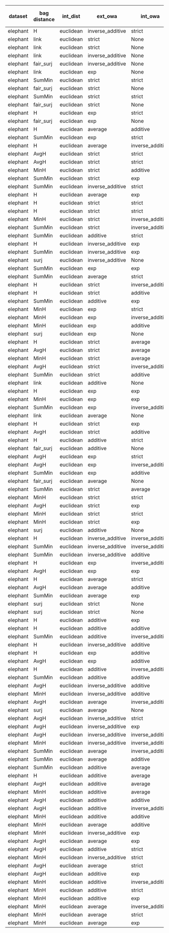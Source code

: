 | dataset | bag distance | int_dist | ext_owa | int_owa | Accuracy | F1 | TP | TN | FP | FN | Sensitivity | False Negative Rate | False Positive Rate | Specificity | Precission | False omission rate | FDR | Negative predictive value |
|---------|--------------|----------|---------|---------|----------|----|----|----|----|----|-------------|---------------------|---------------------|-------------|------------|---------------------|-----|---------------------------|
| elephant | H | euclidean | inverse_additive | strict | 0.84 | 0.84 | 79 | 90 | 10 | 21 | 0.79 | 0.21 | 0.1 | 0.9 | 0.89 | 0.19 | 0.11 | 0.81 |
| elephant | link | euclidean | strict | None | 0.83 | 0.83 | 85 | 81 | 19 | 15 | 0.85 | 0.15 | 0.19 | 0.81 | 0.82 | 0.16 | 0.18 | 0.84 |
| elephant | link | euclidean | strict | None | 0.83 | 0.83 | 85 | 81 | 19 | 15 | 0.85 | 0.15 | 0.19 | 0.81 | 0.82 | 0.16 | 0.18 | 0.84 |
| elephant | link | euclidean | inverse_additive | None | 0.81 | 0.83 | 88 | 75 | 25 | 12 | 0.88 | 0.12 | 0.25 | 0.75 | 0.78 | 0.14 | 0.22 | 0.86 |
| elephant | fair_surj | euclidean | inverse_additive | None | 0.81 | 0.83 | 89 | 74 | 26 | 11 | 0.89 | 0.11 | 0.26 | 0.74 | 0.77 | 0.13 | 0.23 | 0.87 |
| elephant | link | euclidean | exp | None | 0.82 | 0.83 | 83 | 82 | 18 | 17 | 0.83 | 0.17 | 0.18 | 0.82 | 0.82 | 0.17 | 0.18 | 0.83 |
| elephant | SumMin | euclidean | strict | strict | 0.8 | 0.82 | 93 | 67 | 33 | 7 | 0.93 | 0.07 | 0.33 | 0.67 | 0.74 | 0.09 | 0.26 | 0.91 |
| elephant | fair_surj | euclidean | strict | None | 0.82 | 0.82 | 82 | 82 | 18 | 18 | 0.82 | 0.18 | 0.18 | 0.82 | 0.82 | 0.18 | 0.18 | 0.82 |
| elephant | SumMin | euclidean | strict | strict | 0.8 | 0.82 | 93 | 67 | 33 | 7 | 0.93 | 0.07 | 0.33 | 0.67 | 0.74 | 0.09 | 0.26 | 0.91 |
| elephant | fair_surj | euclidean | strict | None | 0.82 | 0.82 | 82 | 82 | 18 | 18 | 0.82 | 0.18 | 0.18 | 0.82 | 0.82 | 0.18 | 0.18 | 0.82 |
| elephant | H | euclidean | exp | strict | 0.83 | 0.82 | 75 | 91 | 9 | 25 | 0.75 | 0.25 | 0.09 | 0.91 | 0.89 | 0.22 | 0.11 | 0.78 |
| elephant | fair_surj | euclidean | exp | None | 0.82 | 0.82 | 82 | 83 | 17 | 18 | 0.82 | 0.18 | 0.17 | 0.83 | 0.83 | 0.18 | 0.17 | 0.82 |
| elephant | H | euclidean | average | additive | 0.81 | 0.82 | 85 | 78 | 22 | 15 | 0.85 | 0.15 | 0.22 | 0.78 | 0.79 | 0.16 | 0.21 | 0.84 |
| elephant | SumMin | euclidean | exp | strict | 0.78 | 0.81 | 94 | 62 | 38 | 6 | 0.94 | 0.06 | 0.38 | 0.62 | 0.71 | 0.09 | 0.29 | 0.91 |
| elephant | H | euclidean | average | inverse_additive | 0.8 | 0.81 | 90 | 69 | 31 | 10 | 0.9 | 0.1 | 0.31 | 0.69 | 0.74 | 0.13 | 0.26 | 0.87 |
| elephant | AvgH | euclidean | strict | strict | 0.81 | 0.8 | 73 | 90 | 10 | 27 | 0.73 | 0.27 | 0.1 | 0.9 | 0.88 | 0.23 | 0.12 | 0.77 |
| elephant | AvgH | euclidean | strict | strict | 0.81 | 0.8 | 73 | 90 | 10 | 27 | 0.73 | 0.27 | 0.1 | 0.9 | 0.88 | 0.23 | 0.12 | 0.77 |
| elephant | MinH | euclidean | strict | additive | 0.8 | 0.8 | 79 | 81 | 19 | 21 | 0.79 | 0.21 | 0.19 | 0.81 | 0.81 | 0.21 | 0.19 | 0.79 |
| elephant | SumMin | euclidean | strict | exp | 0.77 | 0.8 | 94 | 59 | 41 | 6 | 0.94 | 0.06 | 0.41 | 0.59 | 0.7 | 0.09 | 0.3 | 0.91 |
| elephant | SumMin | euclidean | inverse_additive | strict | 0.76 | 0.8 | 96 | 55 | 45 | 4 | 0.96 | 0.04 | 0.45 | 0.55 | 0.68 | 0.07 | 0.32 | 0.93 |
| elephant | H | euclidean | average | exp | 0.76 | 0.8 | 96 | 55 | 45 | 4 | 0.96 | 0.04 | 0.45 | 0.55 | 0.68 | 0.07 | 0.32 | 0.93 |
| elephant | H | euclidean | strict | strict | 0.81 | 0.79 | 73 | 88 | 12 | 27 | 0.73 | 0.27 | 0.12 | 0.88 | 0.86 | 0.23 | 0.14 | 0.77 |
| elephant | H | euclidean | strict | strict | 0.81 | 0.79 | 73 | 88 | 12 | 27 | 0.73 | 0.27 | 0.12 | 0.88 | 0.86 | 0.23 | 0.14 | 0.77 |
| elephant | MinH | euclidean | strict | inverse_additive | 0.81 | 0.79 | 73 | 88 | 12 | 27 | 0.73 | 0.27 | 0.12 | 0.88 | 0.86 | 0.23 | 0.14 | 0.77 |
| elephant | SumMin | euclidean | strict | inverse_additive | 0.74 | 0.79 | 94 | 55 | 45 | 6 | 0.94 | 0.06 | 0.45 | 0.55 | 0.68 | 0.1 | 0.32 | 0.9 |
| elephant | SumMin | euclidean | additive | strict | 0.74 | 0.79 | 94 | 55 | 45 | 6 | 0.94 | 0.06 | 0.45 | 0.55 | 0.68 | 0.1 | 0.32 | 0.9 |
| elephant | H | euclidean | inverse_additive | exp | 0.81 | 0.79 | 72 | 89 | 11 | 28 | 0.72 | 0.28 | 0.11 | 0.89 | 0.87 | 0.24 | 0.13 | 0.76 |
| elephant | SumMin | euclidean | inverse_additive | exp | 0.74 | 0.79 | 98 | 51 | 49 | 2 | 0.98 | 0.02 | 0.49 | 0.51 | 0.67 | 0.04 | 0.33 | 0.96 |
| elephant | surj | euclidean | inverse_additive | None | 0.79 | 0.79 | 79 | 78 | 22 | 21 | 0.79 | 0.21 | 0.22 | 0.78 | 0.78 | 0.21 | 0.22 | 0.79 |
| elephant | SumMin | euclidean | exp | exp | 0.75 | 0.79 | 95 | 55 | 45 | 5 | 0.95 | 0.05 | 0.45 | 0.55 | 0.68 | 0.08 | 0.32 | 0.92 |
| elephant | SumMin | euclidean | average | strict | 0.74 | 0.79 | 98 | 51 | 49 | 2 | 0.98 | 0.02 | 0.49 | 0.51 | 0.67 | 0.04 | 0.33 | 0.96 |
| elephant | H | euclidean | strict | inverse_additive | 0.79 | 0.78 | 75 | 82 | 18 | 25 | 0.75 | 0.25 | 0.18 | 0.82 | 0.81 | 0.23 | 0.19 | 0.77 |
| elephant | H | euclidean | strict | additive | 0.79 | 0.78 | 76 | 81 | 19 | 24 | 0.76 | 0.24 | 0.19 | 0.81 | 0.8 | 0.23 | 0.2 | 0.77 |
| elephant | SumMin | euclidean | additive | exp | 0.73 | 0.78 | 98 | 48 | 52 | 2 | 0.98 | 0.02 | 0.52 | 0.48 | 0.65 | 0.04 | 0.35 | 0.96 |
| elephant | MinH | euclidean | exp | strict | 0.81 | 0.78 | 68 | 93 | 7 | 32 | 0.68 | 0.32 | 0.07 | 0.93 | 0.91 | 0.26 | 0.09 | 0.74 |
| elephant | MinH | euclidean | exp | inverse_additive | 0.8 | 0.78 | 70 | 90 | 10 | 30 | 0.7 | 0.3 | 0.1 | 0.9 | 0.88 | 0.25 | 0.12 | 0.75 |
| elephant | MinH | euclidean | exp | additive | 0.8 | 0.78 | 74 | 85 | 15 | 26 | 0.74 | 0.26 | 0.15 | 0.85 | 0.83 | 0.23 | 0.17 | 0.77 |
| elephant | surj | euclidean | exp | None | 0.78 | 0.78 | 78 | 78 | 22 | 22 | 0.78 | 0.22 | 0.22 | 0.78 | 0.78 | 0.22 | 0.22 | 0.78 |
| elephant | H | euclidean | strict | average | 0.78 | 0.78 | 79 | 77 | 23 | 21 | 0.79 | 0.21 | 0.23 | 0.77 | 0.77 | 0.21 | 0.23 | 0.79 |
| elephant | AvgH | euclidean | strict | average | 0.78 | 0.78 | 79 | 77 | 23 | 21 | 0.79 | 0.21 | 0.23 | 0.77 | 0.77 | 0.21 | 0.23 | 0.79 |
| elephant | MinH | euclidean | strict | average | 0.78 | 0.78 | 79 | 77 | 23 | 21 | 0.79 | 0.21 | 0.23 | 0.77 | 0.77 | 0.21 | 0.23 | 0.79 |
| elephant | AvgH | euclidean | strict | inverse_additive | 0.79 | 0.77 | 74 | 83 | 17 | 26 | 0.74 | 0.26 | 0.17 | 0.83 | 0.81 | 0.24 | 0.19 | 0.76 |
| elephant | SumMin | euclidean | strict | additive | 0.72 | 0.77 | 93 | 51 | 49 | 7 | 0.93 | 0.07 | 0.49 | 0.51 | 0.65 | 0.12 | 0.35 | 0.88 |
| elephant | link | euclidean | additive | None | 0.75 | 0.77 | 86 | 64 | 36 | 14 | 0.86 | 0.14 | 0.36 | 0.64 | 0.7 | 0.18 | 0.3 | 0.82 |
| elephant | H | euclidean | exp | exp | 0.79 | 0.77 | 69 | 89 | 11 | 31 | 0.69 | 0.31 | 0.11 | 0.89 | 0.86 | 0.26 | 0.14 | 0.74 |
| elephant | MinH | euclidean | exp | exp | 0.8 | 0.77 | 66 | 94 | 6 | 34 | 0.66 | 0.34 | 0.06 | 0.94 | 0.92 | 0.27 | 0.08 | 0.73 |
| elephant | SumMin | euclidean | exp | inverse_additive | 0.72 | 0.77 | 95 | 49 | 51 | 5 | 0.95 | 0.05 | 0.51 | 0.49 | 0.65 | 0.09 | 0.35 | 0.91 |
| elephant | link | euclidean | average | None | 0.72 | 0.77 | 93 | 52 | 48 | 7 | 0.93 | 0.07 | 0.48 | 0.52 | 0.66 | 0.12 | 0.34 | 0.88 |
| elephant | H | euclidean | strict | exp | 0.78 | 0.76 | 70 | 86 | 14 | 30 | 0.7 | 0.3 | 0.14 | 0.86 | 0.83 | 0.26 | 0.17 | 0.74 |
| elephant | AvgH | euclidean | strict | additive | 0.78 | 0.76 | 72 | 83 | 17 | 28 | 0.72 | 0.28 | 0.17 | 0.83 | 0.81 | 0.25 | 0.19 | 0.75 |
| elephant | H | euclidean | additive | strict | 0.78 | 0.76 | 70 | 85 | 15 | 30 | 0.7 | 0.3 | 0.15 | 0.85 | 0.82 | 0.26 | 0.18 | 0.74 |
| elephant | fair_surj | euclidean | additive | None | 0.72 | 0.76 | 85 | 60 | 40 | 15 | 0.85 | 0.15 | 0.4 | 0.6 | 0.68 | 0.2 | 0.32 | 0.8 |
| elephant | AvgH | euclidean | exp | strict | 0.79 | 0.76 | 68 | 90 | 10 | 32 | 0.68 | 0.32 | 0.1 | 0.9 | 0.87 | 0.26 | 0.13 | 0.74 |
| elephant | AvgH | euclidean | exp | inverse_additive | 0.79 | 0.76 | 69 | 88 | 12 | 31 | 0.69 | 0.31 | 0.12 | 0.88 | 0.85 | 0.26 | 0.15 | 0.74 |
| elephant | SumMin | euclidean | exp | additive | 0.69 | 0.76 | 95 | 44 | 56 | 5 | 0.95 | 0.05 | 0.56 | 0.44 | 0.63 | 0.1 | 0.37 | 0.9 |
| elephant | fair_surj | euclidean | average | None | 0.71 | 0.76 | 93 | 49 | 51 | 7 | 0.93 | 0.07 | 0.51 | 0.49 | 0.65 | 0.12 | 0.35 | 0.88 |
| elephant | SumMin | euclidean | strict | average | 0.7 | 0.76 | 94 | 46 | 54 | 6 | 0.94 | 0.06 | 0.54 | 0.46 | 0.64 | 0.12 | 0.36 | 0.88 |
| elephant | MinH | euclidean | strict | strict | 0.77 | 0.75 | 69 | 84 | 16 | 31 | 0.69 | 0.31 | 0.16 | 0.84 | 0.81 | 0.27 | 0.19 | 0.73 |
| elephant | AvgH | euclidean | strict | exp | 0.78 | 0.75 | 69 | 86 | 14 | 31 | 0.69 | 0.31 | 0.14 | 0.86 | 0.83 | 0.26 | 0.17 | 0.74 |
| elephant | MinH | euclidean | strict | strict | 0.77 | 0.75 | 69 | 84 | 16 | 31 | 0.69 | 0.31 | 0.16 | 0.84 | 0.81 | 0.27 | 0.19 | 0.73 |
| elephant | MinH | euclidean | strict | exp | 0.77 | 0.75 | 69 | 84 | 16 | 31 | 0.69 | 0.31 | 0.16 | 0.84 | 0.81 | 0.27 | 0.19 | 0.73 |
| elephant | surj | euclidean | additive | None | 0.76 | 0.75 | 73 | 78 | 22 | 27 | 0.73 | 0.27 | 0.22 | 0.78 | 0.77 | 0.26 | 0.23 | 0.74 |
| elephant | H | euclidean | inverse_additive | inverse_additive | 0.78 | 0.75 | 68 | 87 | 13 | 32 | 0.68 | 0.32 | 0.13 | 0.87 | 0.84 | 0.27 | 0.16 | 0.73 |
| elephant | SumMin | euclidean | inverse_additive | inverse_additive | 0.67 | 0.75 | 98 | 36 | 64 | 2 | 0.98 | 0.02 | 0.64 | 0.36 | 0.6 | 0.05 | 0.4 | 0.95 |
| elephant | SumMin | euclidean | inverse_additive | additive | 0.67 | 0.75 | 99 | 34 | 66 | 1 | 0.99 | 0.01 | 0.66 | 0.34 | 0.6 | 0.03 | 0.4 | 0.97 |
| elephant | H | euclidean | exp | inverse_additive | 0.77 | 0.75 | 70 | 83 | 17 | 30 | 0.7 | 0.3 | 0.17 | 0.83 | 0.8 | 0.27 | 0.2 | 0.73 |
| elephant | AvgH | euclidean | exp | exp | 0.79 | 0.75 | 66 | 91 | 9 | 34 | 0.66 | 0.34 | 0.09 | 0.91 | 0.88 | 0.27 | 0.12 | 0.73 |
| elephant | H | euclidean | average | strict | 0.68 | 0.75 | 98 | 38 | 62 | 2 | 0.98 | 0.02 | 0.62 | 0.38 | 0.61 | 0.05 | 0.39 | 0.95 |
| elephant | AvgH | euclidean | average | additive | 0.79 | 0.75 | 63 | 95 | 5 | 37 | 0.63 | 0.37 | 0.05 | 0.95 | 0.93 | 0.28 | 0.07 | 0.72 |
| elephant | SumMin | euclidean | average | exp | 0.67 | 0.75 | 99 | 34 | 66 | 1 | 0.99 | 0.01 | 0.66 | 0.34 | 0.6 | 0.03 | 0.4 | 0.97 |
| elephant | surj | euclidean | strict | None | 0.74 | 0.74 | 73 | 76 | 24 | 27 | 0.73 | 0.27 | 0.24 | 0.76 | 0.75 | 0.26 | 0.25 | 0.74 |
| elephant | surj | euclidean | strict | None | 0.74 | 0.74 | 73 | 76 | 24 | 27 | 0.73 | 0.27 | 0.24 | 0.76 | 0.75 | 0.26 | 0.25 | 0.74 |
| elephant | H | euclidean | additive | exp | 0.79 | 0.74 | 62 | 95 | 5 | 38 | 0.62 | 0.38 | 0.05 | 0.95 | 0.93 | 0.29 | 0.07 | 0.71 |
| elephant | H | euclidean | additive | additive | 0.79 | 0.74 | 62 | 95 | 5 | 38 | 0.62 | 0.38 | 0.05 | 0.95 | 0.93 | 0.29 | 0.07 | 0.71 |
| elephant | SumMin | euclidean | additive | inverse_additive | 0.66 | 0.74 | 99 | 33 | 67 | 1 | 0.99 | 0.01 | 0.67 | 0.33 | 0.6 | 0.03 | 0.4 | 0.97 |
| elephant | H | euclidean | inverse_additive | additive | 0.77 | 0.74 | 67 | 86 | 14 | 33 | 0.67 | 0.33 | 0.14 | 0.86 | 0.83 | 0.28 | 0.17 | 0.72 |
| elephant | H | euclidean | exp | additive | 0.76 | 0.74 | 68 | 84 | 16 | 32 | 0.68 | 0.32 | 0.16 | 0.84 | 0.81 | 0.28 | 0.19 | 0.72 |
| elephant | AvgH | euclidean | exp | additive | 0.77 | 0.74 | 67 | 86 | 14 | 33 | 0.67 | 0.33 | 0.14 | 0.86 | 0.83 | 0.28 | 0.17 | 0.72 |
| elephant | H | euclidean | additive | inverse_additive | 0.78 | 0.73 | 61 | 95 | 5 | 39 | 0.61 | 0.39 | 0.05 | 0.95 | 0.92 | 0.29 | 0.08 | 0.71 |
| elephant | SumMin | euclidean | additive | additive | 0.64 | 0.73 | 100 | 27 | 73 | 0 | 1.0 | 0.0 | 0.73 | 0.27 | 0.58 | 0.0 | 0.42 | 1.0 |
| elephant | AvgH | euclidean | inverse_additive | additive | 0.77 | 0.73 | 61 | 93 | 7 | 39 | 0.61 | 0.39 | 0.07 | 0.93 | 0.9 | 0.3 | 0.1 | 0.7 |
| elephant | MinH | euclidean | inverse_additive | additive | 0.78 | 0.73 | 61 | 94 | 6 | 39 | 0.61 | 0.39 | 0.06 | 0.94 | 0.91 | 0.29 | 0.09 | 0.71 |
| elephant | AvgH | euclidean | average | inverse_additive | 0.78 | 0.73 | 60 | 95 | 5 | 40 | 0.6 | 0.4 | 0.05 | 0.95 | 0.92 | 0.3 | 0.08 | 0.7 |
| elephant | surj | euclidean | average | None | 0.72 | 0.73 | 75 | 70 | 30 | 25 | 0.75 | 0.25 | 0.3 | 0.7 | 0.71 | 0.26 | 0.29 | 0.74 |
| elephant | AvgH | euclidean | inverse_additive | strict | 0.77 | 0.72 | 59 | 94 | 6 | 41 | 0.59 | 0.41 | 0.06 | 0.94 | 0.91 | 0.3 | 0.09 | 0.7 |
| elephant | AvgH | euclidean | inverse_additive | exp | 0.77 | 0.72 | 59 | 95 | 5 | 41 | 0.59 | 0.41 | 0.05 | 0.95 | 0.92 | 0.3 | 0.08 | 0.7 |
| elephant | AvgH | euclidean | inverse_additive | inverse_additive | 0.76 | 0.71 | 59 | 93 | 7 | 41 | 0.59 | 0.41 | 0.07 | 0.93 | 0.89 | 0.31 | 0.11 | 0.69 |
| elephant | MinH | euclidean | inverse_additive | inverse_additive | 0.77 | 0.71 | 56 | 98 | 2 | 44 | 0.56 | 0.44 | 0.02 | 0.98 | 0.97 | 0.31 | 0.03 | 0.69 |
| elephant | SumMin | euclidean | average | inverse_additive | 0.59 | 0.71 | 100 | 18 | 82 | 0 | 1.0 | 0.0 | 0.82 | 0.18 | 0.55 | 0.0 | 0.45 | 1.0 |
| elephant | SumMin | euclidean | average | additive | 0.58 | 0.71 | 100 | 17 | 83 | 0 | 1.0 | 0.0 | 0.83 | 0.17 | 0.55 | 0.0 | 0.45 | 1.0 |
| elephant | SumMin | euclidean | additive | average | 0.59 | 0.71 | 100 | 18 | 82 | 0 | 1.0 | 0.0 | 0.82 | 0.18 | 0.55 | 0.0 | 0.45 | 1.0 |
| elephant | H | euclidean | additive | average | 0.77 | 0.7 | 56 | 97 | 3 | 44 | 0.56 | 0.44 | 0.03 | 0.97 | 0.95 | 0.31 | 0.05 | 0.69 |
| elephant | AvgH | euclidean | additive | average | 0.77 | 0.7 | 56 | 97 | 3 | 44 | 0.56 | 0.44 | 0.03 | 0.97 | 0.95 | 0.31 | 0.05 | 0.69 |
| elephant | MinH | euclidean | additive | average | 0.77 | 0.7 | 56 | 97 | 3 | 44 | 0.56 | 0.44 | 0.03 | 0.97 | 0.95 | 0.31 | 0.05 | 0.69 |
| elephant | AvgH | euclidean | additive | additive | 0.76 | 0.69 | 53 | 99 | 1 | 47 | 0.53 | 0.47 | 0.01 | 0.99 | 0.98 | 0.32 | 0.02 | 0.68 |
| elephant | AvgH | euclidean | additive | inverse_additive | 0.75 | 0.67 | 51 | 99 | 1 | 49 | 0.51 | 0.49 | 0.01 | 0.99 | 0.98 | 0.33 | 0.02 | 0.67 |
| elephant | MinH | euclidean | additive | additive | 0.74 | 0.67 | 51 | 98 | 2 | 49 | 0.51 | 0.49 | 0.02 | 0.98 | 0.96 | 0.33 | 0.04 | 0.67 |
| elephant | MinH | euclidean | average | additive | 0.74 | 0.67 | 51 | 98 | 2 | 49 | 0.51 | 0.49 | 0.02 | 0.98 | 0.96 | 0.33 | 0.04 | 0.67 |
| elephant | MinH | euclidean | inverse_additive | exp | 0.74 | 0.66 | 50 | 98 | 2 | 50 | 0.5 | 0.5 | 0.02 | 0.98 | 0.96 | 0.34 | 0.04 | 0.66 |
| elephant | AvgH | euclidean | average | exp | 0.74 | 0.66 | 50 | 98 | 2 | 50 | 0.5 | 0.5 | 0.02 | 0.98 | 0.96 | 0.34 | 0.04 | 0.66 |
| elephant | AvgH | euclidean | additive | strict | 0.73 | 0.64 | 47 | 100 | 0 | 53 | 0.47 | 0.53 | 0.0 | 1.0 | 1.0 | 0.35 | 0.0 | 0.65 |
| elephant | MinH | euclidean | inverse_additive | strict | 0.72 | 0.64 | 48 | 97 | 3 | 52 | 0.48 | 0.52 | 0.03 | 0.97 | 0.94 | 0.35 | 0.06 | 0.65 |
| elephant | AvgH | euclidean | average | strict | 0.73 | 0.64 | 47 | 99 | 1 | 53 | 0.47 | 0.53 | 0.01 | 0.99 | 0.98 | 0.35 | 0.02 | 0.65 |
| elephant | AvgH | euclidean | additive | exp | 0.7 | 0.59 | 42 | 99 | 1 | 58 | 0.42 | 0.58 | 0.01 | 0.99 | 0.98 | 0.37 | 0.02 | 0.63 |
| elephant | MinH | euclidean | additive | inverse_additive | 0.69 | 0.57 | 40 | 99 | 1 | 60 | 0.4 | 0.6 | 0.01 | 0.99 | 0.98 | 0.38 | 0.02 | 0.62 |
| elephant | MinH | euclidean | additive | strict | 0.68 | 0.53 | 36 | 99 | 1 | 64 | 0.36 | 0.64 | 0.01 | 0.99 | 0.97 | 0.39 | 0.03 | 0.61 |
| elephant | MinH | euclidean | additive | exp | 0.68 | 0.53 | 36 | 99 | 1 | 64 | 0.36 | 0.64 | 0.01 | 0.99 | 0.97 | 0.39 | 0.03 | 0.61 |
| elephant | MinH | euclidean | average | inverse_additive | 0.67 | 0.5 | 34 | 99 | 1 | 66 | 0.34 | 0.66 | 0.01 | 0.99 | 0.97 | 0.4 | 0.03 | 0.6 |
| elephant | MinH | euclidean | average | strict | 0.6 | 0.34 | 21 | 99 | 1 | 79 | 0.21 | 0.79 | 0.01 | 0.99 | 0.95 | 0.44 | 0.05 | 0.56 |
| elephant | MinH | euclidean | average | exp | 0.57 | 0.27 | 16 | 99 | 1 | 84 | 0.16 | 0.84 | 0.01 | 0.99 | 0.94 | 0.46 | 0.06 | 0.54 |
